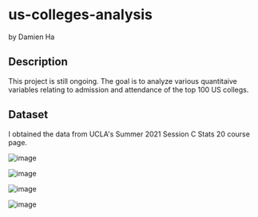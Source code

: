 # us-colleges-analysis
by Damien Ha

## Description
This project is still ongoing. The goal is to analyze various quantitaive variables relating to admission and attendance of the top 100 US collegs. 

## Dataset
I obtained the data from UCLA's Summer 2021 Session C Stats 20 course page.

![image](https://user-images.githubusercontent.com/97273107/209460073-42fdca59-e4b6-4ebc-b6c7-a4d600fca259.png)

![image](https://user-images.githubusercontent.com/97273107/209460082-9b08ec73-dcd9-4f0e-834c-ef76495b5607.png)

![image](https://user-images.githubusercontent.com/97273107/209460055-35de74a6-0678-4197-bba1-db96cc8b9928.png)

![image](https://user-images.githubusercontent.com/97273107/209460093-8c5e54ae-ba9f-434b-a3a8-ed3be4d1932b.png)

